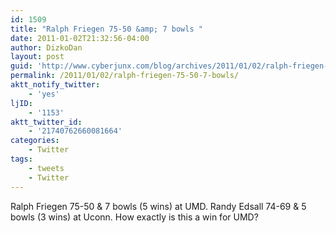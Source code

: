 ```yaml
---
id: 1509
title: "Ralph Friegen 75-50 &amp; 7 bowls "
date: 2011-01-02T21:32:56-04:00
author: DizkoDan
layout: post
guid: 'http://www.cyberjunx.com/blog/archives/2011/01/02/ralph-friegen-75-50-7-bowls/'
permalink: /2011/01/02/ralph-friegen-75-50-7-bowls/
aktt_notify_twitter:
    - 'yes'
ljID:
    - '1153'
aktt_twitter_id:
    - '21740762660081664'
categories:
    - Twitter
tags:
    - tweets
    - Twitter
---
```


Ralph Friegen 75-50 &amp; 7 bowls (5 wins) at UMD. Randy Edsall 74-69 &amp; 5 bowls (3 wins) at Uconn. How exactly is this a win for UMD?
